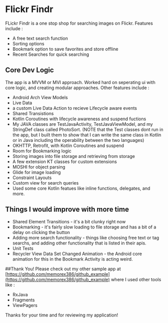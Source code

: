 # Flickr Findr

FLickr Findr is a one stop shop for searching images on Flickr.  Features include :

* A free text search function
* Sorting options
* Bookmark option to save favorites and store offline
* Recent Searches for quick searching

## Core Dev Logic
The app is a MVVM or MVI approach.  Worked hard on seperating ui with core logic, and creating modular approaches.  Other features include :

* Android Arch View Models
* Live Data
* a custom Live Data Action to recieve Lifecycle aware events
* Shared Transistions
* Kotlin Coroutines with lifecycle awareness and suspend fuctions
* My JAVA classes are TestJavaActivity, TestJavaViewModel, and my StringDef class called PhotoSort. (NOTE that the Test classes dont run in the app, but I built them to show that I can write the same class in Kotlin or in Java including the operability between the two languages)
* OKHTTP, Retrofit, with Kotlin Coroutines and suspend
* Room for Bookmarking logic
* Storing images into file storage and retrieving from storage
* A few extension KT classes for custom extensions
* MOSHI for object parsing
* Glide for image loading
* Constraint Layouts
* Custom view for search queries 
* Used some core Kotlin featues like inline functions, delegates, and more.

## Things I would improve with more time

* Shared Element Transitions - it's a bit clunky right now
* Bookmarking - it's fairly slow loading to file storage and has a bit of a delay on clicking the button
* Adding more search functionality - things like choosing free text or tag searchs, and adding other functionality that is listed in their apis.
* Unit Tests
* Recycler View Data Set Changed Animation - the Android core animation for this in the Bookmark Activity is acting weird.

##Thank You!
Please check out my other sample app at [https://github.com/memorex386/github_example](https://github.com/memorex386/github_example)  where I used other tools like :

* RxJava
* Fragments
* ViewPagers

Thanks for your time and for reviewing my application!